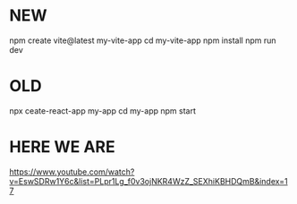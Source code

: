 
# NEW
npm create vite@latest my-vite-app
cd my-vite-app
npm install
npm run dev


# OLD

npx ceate-react-app my-app
cd my-app
npm start


# HERE WE ARE 

https://www.youtube.com/watch?v=EswSDRw1Y6c&list=PLpr1Lg_f0v3ojNKR4WzZ_SEXhiKBHDQmB&index=17
